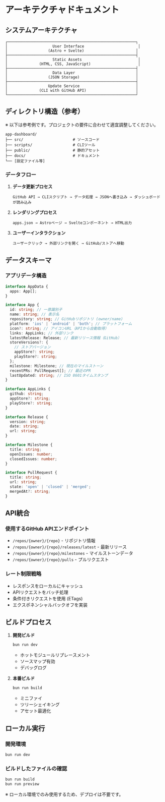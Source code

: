 # アーキテクチャドキュメント

## システムアーキテクチャ

```
┌─────────────────────────────────────────────────────────┐
│                    User Interface                        │
│                  (Astro + Svelte)                       │
├─────────────────────────────────────────────────────────┤
│                    Static Assets                         │
│              (HTML, CSS, JavaScript)                     │
├─────────────────────────────────────────────────────────┤
│                    Data Layer                           │
│                  (JSON Storage)                         │
├─────────────────────────────────────────────────────────┤
│                  Update Service                         │
│              (CLI with GitHub API)                      │
└─────────────────────────────────────────────────────────┘
```

## ディレクトリ構造（参考）

※ 以下は参考例です。プロジェクトの要件に合わせて適宜調整してください。

```
app-dashboard/
├── src/                      # ソースコード
├── scripts/                  # CLIツール
├── public/                   # 静的アセット
├── docs/                     # ドキュメント
└── [設定ファイル等]
```

### データフロー

1. **データ更新プロセス**

   ```
   GitHub API → CLIスクリプト → データ処理 → JSONへ書き込み → ダッシュボードが読み込み
   ```

2. **レンダリングプロセス**

   ```
   apps.json → Astroページ → Svelteコンポーネント → HTML出力
   ```

3. **ユーザーインタラクション**
   ```
   ユーザークリック → 外部リンクを開く → GitHub/ストアへ移動
   ```

## データスキーマ

### アプリデータ構造

```typescript
interface AppData {
  apps: App[];
}

interface App {
  id: string; // 一意識別子
  name: string; // 表示名
  repository: string; // GitHubリポジトリ (owner/name)
  platform: 'ios' | 'android' | 'both'; // プラットフォーム
  icon?: string; // アイコンURL（APIから自動取得）
  links: AppLinks; // 外部リンク
  latestRelease: Release; // 最新リリース情報（GitHub）
  storeVersions?: {
    // ストアバージョン
    appStore?: string;
    playStore?: string;
  };
  milestone: Milestone; // 現在のマイルストーン
  recentPRs: PullRequest[]; // 最近のPR
  lastUpdated: string; // ISO 8601タイムスタンプ
}

interface AppLinks {
  github: string;
  appStore?: string;
  playStore?: string;
}

interface Release {
  version: string;
  date: string;
  url: string;
}

interface Milestone {
  title: string;
  openIssues: number;
  closedIssues: number;
}

interface PullRequest {
  title: string;
  url: string;
  state: 'open' | 'closed' | 'merged';
  mergedAt?: string;
}
```

## API統合

### 使用するGitHub APIエンドポイント

- `/repos/{owner}/{repo}` - リポジトリ情報
- `/repos/{owner}/{repo}/releases/latest` - 最新リリース
- `/repos/{owner}/{repo}/milestones` - マイルストーンデータ
- `/repos/{owner}/{repo}/pulls` - プルリクエスト

### レート制限戦略

- レスポンスをローカルにキャッシュ
- APIリクエストをバッチ処理
- 条件付きリクエストを使用 (ETags)
- エクスポネンシャルバックオフを実装

## ビルドプロセス

1. **開発ビルド**

   ```bash
   bun run dev
   ```

   - ホットモジュールリプレースメント
   - ソースマップ有効
   - デバッグログ

2. **本番ビルド**

   ```bash
   bun run build
   ```

   - ミニファイ
   - ツリーシェイキング
   - アセット最適化

## ローカル実行

### 開発環境

```bash
bun run dev
```

### ビルドしたファイルの確認

```bash
bun run build
bun run preview
```

※ ローカル環境でのみ使用するため、デプロイは不要です。
